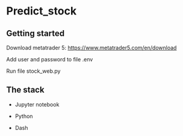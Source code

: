# Predict_stock
## Getting started
Download metatrader 5:
https://www.metatrader5.com/en/download

Add user and password to file .env

Run file stock_web.py
## The stack
*   Jupyter notebook

*   Python

*   Dash
